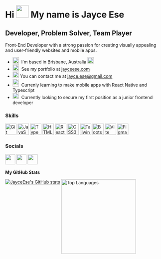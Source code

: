 Hi <img src="https://media.giphy.com/media/KqTUO9OHgAW3jhp9JZ/giphy.gif" data-canonical-src="https://media.giphy.com/media/KqTUO9OHgAW3jhp9JZ/giphy.gif" width="40" height="40" /> My name is Jayce Ese
=================================================================================================================================


Developer, Problem Solver, Team Player
--------------------------------------

Front-End Developer with a strong passion for creating visually appealing and user-friendly websites and mobile apps.

* <img src="https://media.giphy.com/media/rcSLJHmBdAMfRJ67bs/giphy.gif" data-canonical-src="https://media.giphy.com/media/rcSLJHmBdAMfRJ67bs/giphy.gif" width="20" height="20" />  I'm based in Brisbane, Australia <img src="https://media.giphy.com/media/qnJAun2dmsDBcz7InN/giphy.gif" data-canonical-src="https://media.giphy.com/media/qnJAun2dmsDBcz7InN/giphy.gif" width="20" height="20" />
* <img src="https://media.giphy.com/media/VdoIFLsMIlwzfKD520/giphy.gif" data-canonical-src="https://media.giphy.com/media/VdoIFLsMIlwzfKD520/giphy.gif" width="20" height="20" />  See my portfolio at [jayceese.com](http://www.jayceese.com/#home)
* <img src="https://media.giphy.com/media/iPRtIf0OlGlSnNfV7W/giphy.gif" data-canonical-src="https://media.giphy.com/media/iPRtIf0OlGlSnNfV7W/giphy.gif" width="20" height="20" /> You can contact me at [jayce.ese@gmail.com](mailto:jayce.ese@gmail.com)
* <img src="https://media.giphy.com/media/MB75OzWrpUMOWfBHg0/giphy.gif" data-canonical-src="https://media.giphy.com/media/MB75OzWrpUMOWfBHg0/giphy.gif" width="20" height="25" />  Currenly learning to make mobile apps with React Native and Typescript
* <img src="https://media.giphy.com/media/jsGnsfacoYCwG7biMT/giphy.gif" data-canonical-src="https://media.giphy.com/media/jsGnsfacoYCwG7biMT/giphy.gif" width="20" height="20" />  Currently looking to secure my first position as a junior frontend developer

### Skills


<p align="left">
<a href="https://git-scm.com/" target="_blank" rel="noreferrer"><img src="https://raw.githubusercontent.com/danielcranney/readme-generator/main/public/icons/skills/git-colored.svg" width="36" height="36" alt="Git" /></a>
<a href="https://developer.mozilla.org/en-US/docs/Web/JavaScript" target="_blank" rel="noreferrer"><img src="https://raw.githubusercontent.com/danielcranney/readme-generator/main/public/icons/skills/javascript-colored.svg" width="36" height="36" alt="JavaScript" /></a>
<a href="https://www.typescriptlang.org/" target="_blank" rel="noreferrer"><img src="https://raw.githubusercontent.com/danielcranney/readme-generator/main/public/icons/skills/typescript-colored.svg" width="36" height="36" alt="TypeScript" /></a>
<a href="https://developer.mozilla.org/en-US/docs/Glossary/HTML5" target="_blank" rel="noreferrer"><img src="https://raw.githubusercontent.com/danielcranney/readme-generator/main/public/icons/skills/html5-colored.svg" width="36" height="36" alt="HTML5" /></a>
<a href="https://reactjs.org/" target="_blank" rel="noreferrer"><img src="https://raw.githubusercontent.com/danielcranney/readme-generator/main/public/icons/skills/react-colored.svg" width="36" height="36" alt="React" /></a>
<a href="https://www.w3.org/TR/CSS/#css" target="_blank" rel="noreferrer"><img src="https://raw.githubusercontent.com/danielcranney/readme-generator/main/public/icons/skills/css3-colored.svg" width="36" height="36" alt="CSS3" /></a>
<a href="https://tailwindcss.com/" target="_blank" rel="noreferrer"><img src="https://raw.githubusercontent.com/danielcranney/readme-generator/main/public/icons/skills/tailwindcss-colored.svg" width="36" height="36" alt="TailwindCSS" /></a>
<a href="https://getbootstrap.com/" target="_blank" rel="noreferrer"><img src="https://raw.githubusercontent.com/danielcranney/readme-generator/main/public/icons/skills/bootstrap-colored.svg" width="36" height="36" alt="Bootstrap" /></a>
<a href="https://vitejs.dev/" target="_blank" rel="noreferrer"><img src="https://raw.githubusercontent.com/danielcranney/readme-generator/main/public/icons/skills/vite-colored.svg" width="36" height="36" alt="Vite" /></a>
<a href="https://www.figma.com/" target="_blank" rel="noreferrer"><img src="https://raw.githubusercontent.com/danielcranney/readme-generator/main/public/icons/skills/figma-colored.svg" width="36" height="36" alt="Figma" /></a>
</p>


### Socials

<p align="left"> <a href="https://www.github.com/JayceEse" target="_blank" rel="noreferrer"><img src="https://raw.githubusercontent.com/danielcranney/readme-generator/main/public/icons/socials/github.svg" width="32" height="32" /></a> <a href="https://www.linkedin.com/in/jayceese" target="_blank" rel="noreferrer"><img src="https://raw.githubusercontent.com/danielcranney/readme-generator/main/public/icons/socials/linkedin.svg" width="32" height="32" /></a> <a href="https://www.stackoverflow.com/users/NzFlash" target="_blank" rel="noreferrer"><img src="https://raw.githubusercontent.com/danielcranney/readme-generator/main/public/icons/socials/stackoverflow.svg" width="32" height="32" /></a></p>

<b>My GitHub Stats</b>

<a href="http://www.github.com/JayceEse"><img src="https://github-readme-stats.vercel.app/api?username=JayceEse&show_icons=true&hide=&count_private=true&title_color=ffffff&text_color=ffffff&icon_color=facc15&bg_color=1e3a8a&hide_border=true&show_icons=true" alt="JayceEse's GitHub stats" /></a>
<a href="https://github.com/JayceEse"><img align="top" src="https://github-readme-stats.vercel.app/api/top-langs/?username=JayceEse&langs_count=10&title_color=ffffff&text_color=ffffff&icon_color=facc15&bg_color=1e3a8a&hide_border=true&locale=en&custom_title=Top%20%Languages" width="239" height="auto" alt="Top Languages" /></a>
